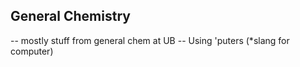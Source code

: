 ## General Chemistry 
 -- mostly stuff from general chem at UB -- Using 'puters (*slang for computer)
